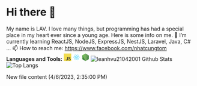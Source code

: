 # Hi there 👋
My name is LAV. I love many things, but programming has had a special place in my heart ever since a young age. Here is some info on me.
🌱 I’m currently learning ReactJS, NodeJS, ExpressJS, NestJS, Laravel, Java, C# ...
📫 How to reach me: https://www.facebook.com/nhatcungtom
**Languages and Tools:**
<code><img height="20" src="https://raw.githubusercontent.com/github/explore/80688e429a7d4ef2fca1e82350fe8e3517d3494d/topics/javascript/javascript.png"></code>
<code><img height="20" src="https://raw.githubusercontent.com/github/explore/80688e429a7d4ef2fca1e82350fe8e3517d3494d/topics/react/react.png"></code>
<code><img height="20" src="https://raw.githubusercontent.com/github/explore/80688e429a7d4ef2fca1e82350fe8e3517d3494d/topics/nodejs/nodejs.png"></code>
![leanhvu21042001 Github Stats](https://github-readme-stats.vercel.app/api?username=leanhvu21042001&show_icons=true&theme=tokyonight)
![Top Langs](https://github-readme-stats.vercel.app/api/top-langs/?username=leanhvu21042001&layout=compact&theme=tokyonight)


New file content (4/6/2023, 2:35:00 PM)